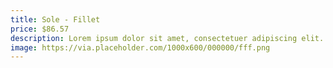 ```yaml
---
title: Sole - Fillet
price: $86.57
description: Lorem ipsum dolor sit amet, consectetuer adipiscing elit. Proin risus. Praesent lectus.
image: https://via.placeholder.com/1000x600/000000/fff.png
---
```

